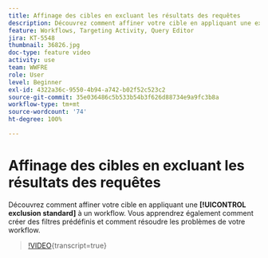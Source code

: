 ```yaml
---
title: Affinage des cibles en excluant les résultats des requêtes
description: Découvrez comment affiner votre cible en appliquant une exclusion standard à un workflow. Vous apprendrez également comment créer des filtres prédéfinis et comment résoudre les problèmes de votre workflow.
feature: Workflows, Targeting Activity, Query Editor
jira: KT-5548
thumbnail: 36826.jpg
doc-type: feature video
activity: use
team: WWFRE
role: User
level: Beginner
exl-id: 4322a36c-9550-4b94-a742-b02f52c523c2
source-git-commit: 35e036486c5b533b54b3f626d88734e9a9fc3b8a
workflow-type: tm+mt
source-wordcount: '74'
ht-degree: 100%

---
```


# Affinage des cibles en excluant les résultats des requêtes

Découvrez comment affiner votre cible en appliquant une **[!UICONTROL exclusion standard]** à un workflow. Vous apprendrez également comment créer des filtres prédéfinis et comment résoudre les problèmes de votre workflow.

>[!VIDEO](https://video.tv.adobe.com/v/36826?quality=12&learn=on){transcript=true}
